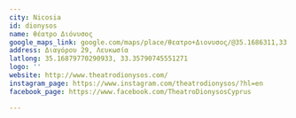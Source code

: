 ```yaml
---
city: Nicosia
id: dionysos
name: θέατρο Διόνυσος
google_maps_link: google.com/maps/place/θεατρο+Διονυσος/@35.1686311,33.3556973,17z/data=!3m1!4b1!4m5!3m4!1s0x14de175732dbde29:0x4af3518ddb9b13c2!8m2!3d35.1686267!4d33.357886
address: Διαγόρου 29, Λευκωσία
latlong: 35.16879770290933, 33.35790745551271
logo: ''
website: http://www.theatrodionysos.com/
instagram_page: https://www.instagram.com/theatrodionysos/?hl=en
facebook_page: https://www.facebook.com/TheatroDionysosCyprus

---
```

